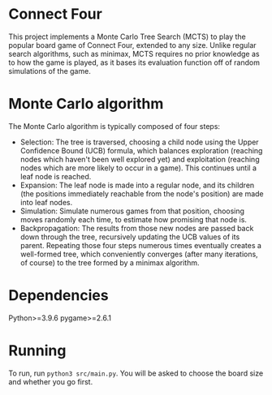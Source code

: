 # Connect Four
This project implements a Monte Carlo Tree Search (MCTS) to play the popular board game of Connect Four, extended to any size. Unlike regular search algorithms, such as minimax, MCTS requires no prior knowledge as to how the game is played, as it bases its evaluation function off of random simulations of the game. 

# Monte Carlo algorithm
The Monte Carlo algorithm is typically composed of four steps:
 - Selection: The tree is traversed, choosing a child node using the Upper Confidence Bound (UCB) formula, which balances exploration (reaching nodes which haven't been well explored yet) and exploitation (reaching nodes which are more likely to occur in a game). This continues until a leaf node is reached. 
 - Expansion: The leaf node is made into a regular node, and its children (the positions immediately reachable from the node's position) are made into leaf nodes. 
 - Simulation: Simulate numerous games from that position, choosing moves randomly each time, to estimate how promising that node is. 
 - Backpropagation: The results from those new nodes are passed back down through the tree, recursively updating the UCB values of its parent. 
Repeating those four steps numerous times eventually creates a well-formed tree, which conveniently converges (after many iterations, of course) to the tree formed by a minimax algorithm. 

# Dependencies
Python>=3.9.6 
pygame>=2.6.1

# Running 
To run, run `python3 src/main.py`. You will be asked to choose the board size and whether you go first. 